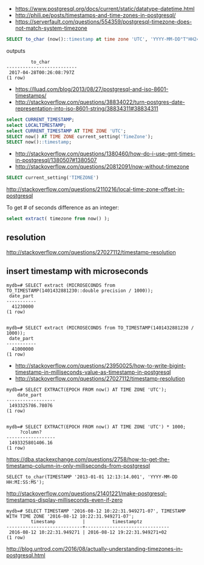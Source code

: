 - https://www.postgresql.org/docs/current/static/datatype-datetime.html
- http://phili.pe/posts/timestamps-and-time-zones-in-postgresql/
- https://serverfault.com/questions/554359/postgresql-timezone-does-not-match-system-timezone

```sql
SELECT to_char (now()::timestamp at time zone 'UTC', 'YYYY-MM-DD"T"HH24:MI:SS:MS"Z"');
```

outputs

```
         to_char
--------------------------
 2017-04-28T00:26:08:797Z
(1 row)
```

- https://lluad.com/blog/2013/08/27/postgresql-and-iso-8601-timestamps/
- http://stackoverflow.com/questions/38834022/turn-postgres-date-representation-into-iso-8601-string/38834311#38834311


```sql
select CURRENT_TIMESTAMP;
select LOCALTIMESTAMP;
select CURRENT_TIMESTAMP AT TIME ZONE 'UTC';
SELECT now() AT TIME ZONE current_setting('TimeZone');
SELECT now()::timestamp;
```

- http://stackoverflow.com/questions/1380460/how-do-i-use-gmt-times-in-postgresql/1380507#1380507
- http://stackoverflow.com/questions/20812091/now-without-timezone

```sql
SELECT current_setting('TIMEZONE')
```

http://stackoverflow.com/questions/2110216/local-time-zone-offset-in-postgresql


To get # of seconds difference as an integer:

```sql
select extract( timezone from now() );
```


## resolution

http://stackoverflow.com/questions/27027112/timestamp-resolution

## insert timestamp with microseconds

```
mydb=# SELECT extract (MICROSECONDS from TO_TIMESTAMP(1401432881230::double precision / 1000));
 date_part
-----------
  41230000
(1 row)


mydb=# SELECT extract (MICROSECONDS from TO_TIMESTAMP(1401432881230 / 1000));
 date_part
-----------
  41000000
(1 row)
```

- http://stackoverflow.com/questions/23950025/how-to-write-bigint-timestamp-in-milliseconds-value-as-timestamp-in-postgresql
- http://stackoverflow.com/questions/27027112/timestamp-resolution


```                                                             ^
mydb=# SELECT EXTRACT(EPOCH FROM now() AT TIME ZONE 'UTC');
    date_part
------------------
 1493325786.78076
(1 row)


mydb=# SELECT EXTRACT(EPOCH FROM now() AT TIME ZONE 'UTC') * 1000;
     ?column?
------------------
 1493325801406.16
(1 row)
```

https://dba.stackexchange.com/questions/2758/how-to-get-the-timestamp-column-in-only-milliseconds-from-postgresql

`SELECT to_char(TIMESTAMP '2013-01-01 12:13:14.001', 'YYYY-MM-DD HH:MI:SS:MS');`

http://stackoverflow.com/questions/21401221/make-postgresql-timestamps-display-milliseconds-even-if-zero


```
mydb=# SELECT TIMESTAMP '2016-08-12 10:22:31.949271-07', TIMESTAMP WITH TIME ZONE '2016-08-12 10:22:31.949271-07';
         timestamp          |          timestamptz
----------------------------+-------------------------------
 2016-08-12 10:22:31.949271 | 2016-08-12 19:22:31.949271+02
(1 row)
```

http://blog.untrod.com/2016/08/actually-understanding-timezones-in-postgresql.html
